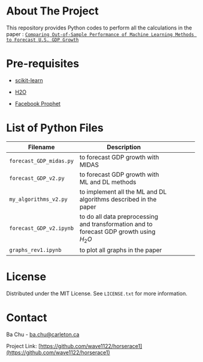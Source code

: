 # About The Project

This repository provides Python codes to perform all the calculations in the paper : [`Comparing Out-of-Sample Performance of Machine Learning Methods to Forecast U.S. GDP Growth`](https://www.dropbox.com/s/rp8amzla2uidd47/forecast_horse_race_v4.pdf?dl=0)

# Pre-requisites

* [scikit-learn](https://scikit-learn.org/stable/)

* [H2O](https://docs.h2o.ai/h2o/latest-stable/h2o-docs/index.html#)
* [Facebook Prophet](https://facebook.github.io/prophet/)

  

# List of Python Files

| Filename                | Description                                                  |      |      |      |      |
| ----------------------- | ------------------------------------------------------------ | ---- | ---- | ---- | ---- |
| `forecast_GDP_midas.py` | to forecast GDP growth with MIDAS                            |      |      |      |      |
| `forecast_GDP_v2.py`    | to forecast GDP growth with ML and DL methods                |      |      |      |      |
| `my_algorithms_v2.py`   | to implement all the ML and DL algorithms described in the paper |      |      |      |      |
| `forecast_GDP_v2.ipynb` | to do all data preprocessing and transformation and to forecast GDP growth using $H_2 O$ |      |      |      |      |
| `graphs_rev1.ipynb`     | to plot all graphs in the paper                              |      |      |      |      |

# License

Distributed under the MIT License. See `LICENSE.txt` for more information.

# Contact

Ba Chu -  ba.chu@carleton.ca

Project Link: [https://github.com/wave1122/horserace1](https://github.com/wave1122/horserace1)
